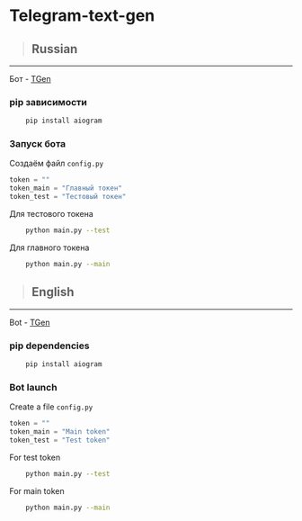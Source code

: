 # Telegram-text-gen

> ## Russian

---
Бот - [TGen](https://t.me/TGen_bot)

### **pip зависимости**

```bash
    pip install aiogram
```

### **Запуск бота**

Создаём файл `config.py`

```python
token = ""
token_main = "Главный токен"
token_test = "Тестовый токен"
```

Для тестового токена

```bash
    python main.py --test 
```

Для главного токена

```bash
    python main.py --main
```

> ## English

---
Bot - [TGen](https://t.me/TGen_bot)

### **pip dependencies**

```bash
    pip install aiogram
```

### **Bot launch**

Create a file `config.py`

```python
token = ""
token_main = "Main token"
token_test = "Test token"
```

For test token

```bash
    python main.py --test 
```

For main token

```bash
    python main.py --main
```
